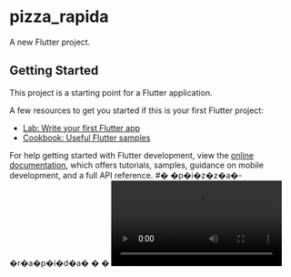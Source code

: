 # pizza_rapida

A new Flutter project.

## Getting Started

This project is a starting point for a Flutter application.

A few resources to get you started if this is your first Flutter project:

- [Lab: Write your first Flutter app](https://docs.flutter.dev/get-started/codelab)
- [Cookbook: Useful Flutter samples](https://docs.flutter.dev/cookbook)

For help getting started with Flutter development, view the
[online documentation](https://docs.flutter.dev/), which offers tutorials,
samples, guidance on mobile development, and a full API reference.
#� �p�i�z�z�a�-�r�a�p�i�d�a�
�
�
![](https://github.com/codejuni/pizza-rapida/blob/main/video.mp4)
